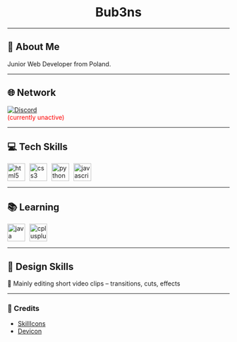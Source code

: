 <h1 align="center">Bub3ns</h1>

---

## 👋 About Me

Junior Web Developer from Poland.


---

## 🌐 Network

[![Discord](https://img.shields.io/badge/Discord-5865F2?style=for-the-badge&logo=discord&logoColor=white)](https://discord.com/users/bub3ns_)  
<span style="color: red;">(currently unactive)</span>

---

## 💻 Tech Skills

<div style="display: flex; gap: 10px;">
  <img src="https://cdn.jsdelivr.net/gh/devicons/devicon/icons/html5/html5-original.svg" height="40" alt="html5" />
  <img src="https://cdn.jsdelivr.net/gh/devicons/devicon/icons/css3/css3-original.svg" height="40" alt="css3" />
  <img src="https://cdn.jsdelivr.net/gh/devicons/devicon/icons/python/python-original.svg" height="40" alt="python" />
  <img src="https://cdn.jsdelivr.net/gh/devicons/devicon/icons/javascript/javascript-original.svg" height="40" alt="javascript" />
</div>

---

## 📚 Learning

<div style="display: flex; gap: 10px;">
  <img src="https://cdn.jsdelivr.net/gh/devicons/devicon/icons/java/java-original.svg" height="40" alt="java" />
  <img src="https://cdn.jsdelivr.net/gh/devicons/devicon/icons/cplusplus/cplusplus-original.svg" height="40" alt="cplusplus" />
</div>

---

## 🎨 Design Skills

🎥 Mainly editing short video clips – transitions, cuts, effects

---

### 📌 Credits

- [SkillIcons](https://github.com/tandpfun/skill-icons)
- [Devicon](https://devicon.dev/)
